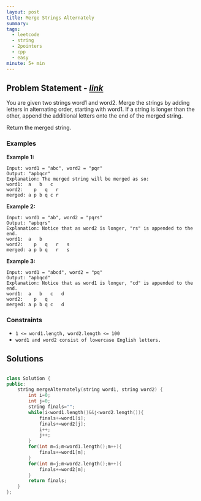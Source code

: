 ```yaml
---
layout: post
title: Merge Strings Alternately
summary:
tags:
  - leetcode
  - string
  - 2pointers
  - cpp
  - easy
minute: 5+ min
---
```


## Problem Statement - [_link_](https://leetcode.com/problems/merge-strings-alternately/description/)

You are given two strings word1 and word2. Merge the strings by adding letters in alternating order, starting with word1. If a string is longer than the other, append the additional letters onto the end of the merged string.

Return the merged string.


### Examples

**Example 1:**  

```
Input: word1 = "abc", word2 = "pqr"
Output: "apbqcr"
Explanation: The merged string will be merged as so:
word1:  a   b   c
word2:    p   q   r
merged: a p b q c r
```

**Example 2:**  

```
Input: word1 = "ab", word2 = "pqrs"
Output: "apbqrs"
Explanation: Notice that as word2 is longer, "rs" is appended to the end.
word1:  a   b 
word2:    p   q   r   s
merged: a p b q   r   s
```

**Example 3:**  

```
Input: word1 = "abcd", word2 = "pq"
Output: "apbqcd"
Explanation: Notice that as word1 is longer, "cd" is appended to the end.
word1:  a   b   c   d
word2:    p   q 
merged: a p b q c   d
```

### Constraints

- `1 <= word1.length, word2.length <= 100`
- `word1 and word2 consist of lowercase English letters.`


## Solutions

```cpp

class Solution {
public:
    string mergeAlternately(string word1, string word2) {
        int i=0;
        int j=0;
        string finals="";
        while(i<word1.length()&&j<word2.length()){
            finals+=word1[i];
            finals+=word2[j];
            i++;
            j++;
        }
        for(int m=i;m<word1.length();m++){
            finals+=word1[m];
        }
        for(int m=j;m<word2.length();m++){
            finals+=word2[m];
        }
        return finals;
    }
};

```
